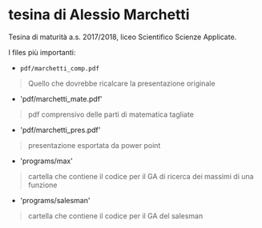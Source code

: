 # tesina di Alessio Marchetti

Tesina di maturità a.s. 2017/2018, liceo Scientifico Scienze Applicate.

I files più importanti:
* `pdf/marchetti_comp.pdf`
> Quello che dovrebbe ricalcare la presentazione originale

* 'pdf/marchetti_mate.pdf'
> pdf comprensivo delle parti di matematica tagliate

* 'pdf/marchetti_pres.pdf'
> presentazione esportata da power point

* 'programs/max'
> cartella che contiene il codice per il GA di ricerca dei massimi di una funzione

* 'programs/salesman'
> cartella che contiene il codice per il GA del salesman
